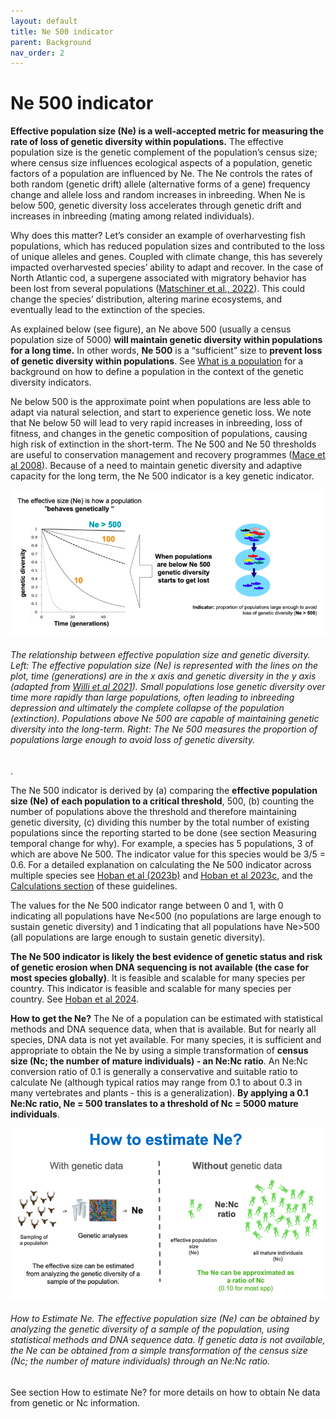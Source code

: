 ```yaml
---
layout: default
title: Ne 500 indicator
parent: Background
nav_order: 2
---
```


# Ne 500 indicator

**Effective population size (Ne) is a well-accepted metric for measuring the rate of loss of genetic diversity within populations.** The effective population size is the genetic complement of the population’s census size; where census size influences ecological aspects of a population, genetic factors of a population are influenced by Ne. The Ne controls the rates of both random (genetic drift)  allele (alternative forms of a gene) frequency change and allele loss and random increases in inbreeding. When Ne is below 500, genetic diversity loss accelerates through genetic drift and increases in inbreeding (mating among related individuals).

Why does this matter? Let’s consider an example of overharvesting fish populations, which has  reduced population sizes and contributed to the loss of unique alleles and genes. Coupled with climate change, this has severely impacted overharvested species’ ability to adapt and recover. In the case of North Atlantic cod, a supergene associated with migratory behavior has been lost from several populations ([Matschiner et al., 2022](https://doi.org/10.1038/s41559-022-01661-x)). This could change the species’ distribution, altering marine ecosystems, and eventually lead to the extinction of the species. 

As explained below (see figure), an Ne above 500 (usually a census population size of 5000) **will maintain genetic diversity within populations for a long time.** In other words, **Ne 500** is a “sufficient” size to **prevent loss of genetic diversity within populations**. See [What is a population](https://aliciamstt.github.io/guidelines-genetic-diversity-indicators/docs/2_Theoretical_background/What-is-a-population.html#what-is-a-population) for a background on how to define a population in the context of the genetic diversity indicators. 

Ne below 500 is the approximate point when populations are less able to adapt via natural selection, and start to experience genetic loss. We note that Ne below 50 will lead to very rapid increases in inbreeding, loss of fitness, and changes in the genetic composition of populations, causing high risk of extinction in the short-term. The Ne 500 and Ne 50 thresholds are useful to conservation management and recovery programmes ([Mace et al 2008](https://doi.org/10.1111/j.1523-1739.2008.01044.x)). Because of a need to maintain genetic diversity and adaptive capacity for the long term, the Ne 500 indicator is a key genetic indicator.


![](Ne500_Fig1.png)
###### The relationship between effective population size and genetic diversity. *Left: The effective population size (Ne) is represented with the lines on the plot, time (generations) are in the x axis and genetic diversity in the y axis (adapted from [Willi et al 2021](https://doi.org/10.1073/pnas.2105076119)). Small populations lose genetic diversity over time more rapidly than large populations, often leading to inbreeding depression and ultimately the complete collapse of the population (extinction). Populations above Ne 500 are capable of maintaining genetic diversity into the long-term. Right: The Ne 500 measures the proportion of populations large enough to avoid loss of genetic diversity.*

.

The Ne 500 indicator is derived by (a) comparing the **effective population size (Ne) of each population to a critical threshold**, 500, (b) counting the number of populations above the threshold and therefore maintaining genetic diversity, (c) dividing this number by the total number of existing populations since the reporting started to be done (see section ​​Measuring temporal change for why). For example, a species has 5 populations, 3 of which are above Ne 500. The indicator value for this species would be 3/5 = 0.6. For a detailed explanation on calculating the Ne 500 indicator across multiple species see [Hoban et al (2023b)](https://doi.org/10.1111/conl.12953) and [Hoban et al 2023c](https://doi.org/10.32942/X2QK5W), and the [Calculations section](https://aliciamstt.github.io/guidelines-genetic-diversity-indicators/docs/6_Calculations_and_reporting/Calculations_and_reporting.html#calculations-and-reporting) of these guidelines.


The values for the Ne 500 indicator range between 0 and 1, with 0 indicating all populations have Ne<500 (no populations are large enough to sustain genetic diversity) and 1 indicating that all populations have Ne>500 (all populations are large enough to sustain genetic diversity).

**The Ne 500 indicator is likely the best evidence of genetic status and risk of genetic erosion when DNA sequencing is not available (the case for most species globally)**. It is feasible and scalable for many species per country. This indicator is feasible and scalable for many species per country. See [Hoban et al 2024](https://academic.oup.com/bioscience/advance-article/doi/10.1093/biosci/biae006/7625302?login=false). 

**How to get the Ne?** The Ne of a population can be estimated with statistical methods and DNA sequence data, when that is available. But for nearly all species, DNA data is not yet available. For many species, it is sufficient and appropriate to obtain the Ne by using a simple transformation of **census size (Nc;  the number of mature individuals) -  an Ne:Nc ratio**. An Ne:Nc conversion ratio of 0.1 is generally a conservative and suitable ratio to calculate Ne (although typical ratios may range from 0.1 to about 0.3 in many vertebrates and plants - this is a generalization). **By applying a 0.1 Ne:Nc ratio, Ne = 500 translates to a threshold of Nc = 5000 mature individuals**. 


![](Ne500_Fig2.png)
###### How to Estimate Ne. *The effective population size (Ne) can be obtained by analyzing the genetic diversity of a sample of the population, using statistical methods and DNA sequence data. If genetic data is not available, the Ne can be obtained from a simple transformation of the census size (Nc;  the number of mature individuals) through an Ne:Nc ratio.*


See section How to estimate Ne? for more details on how to obtain Ne data from genetic or Nc information.

